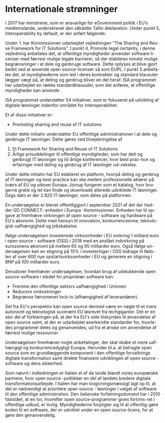 # Internationale strømninger

I 2017 har ministrene, som er ansvarlige for eGovernment politik i EU’s medlemslande, underskrevet den såkaldte Tallin deklaration. Under punkt 5, Interoperability by default, er der anført følgende:

Under 1. har Kommissionen udarbejdet vejledningen ”The Sharing and Reu-se Framework for IT Solutions”. I punkt 4, Promote legal certainty, i denne vejledning anbefales det, at offentlige myndigheder anvender software li-censer med færrest mulige legale barrierer, så der etableres mindst mulige begrænsninger i at dele og genbruge software. Dette oplyses at blive gjort bedst ved at anvende open source-licenser så som EUPL. I punkt 5 anbefa-les det, at myndighederne som led i deres kontrakter og standard klausuler lægger vægt på, at deling og genbrug bliver en del heraf. ISA programmet har udarbejdet en række standardklausuler, som det anføres, at offentlige myndigheder kan anvende .

ISA programmet understøtter 54 initiativer, som er fokuseret på udvikling af digitale løsninger indenfor området for interoperabilitet. 

Et af disse initiativer er:

* Promoting sharing and reuse of IT solutions

Under dette initiativ understøtter EU offentlige administrationer i at dele og genbruge IT løsninger. Dette gøres ved tilvejebringelse af 

  1. Et Framework for Sharing and Reuse of IT Solutions
  2. Årlige prisuddelinger til offentlige myndigheder, som har delt og genbrugt IT løsninger og iii) årlige konferencer, hvor best prac-tice og erfaringer med deling og genbrug af IT løsninger ud-veksles.

Under dette initiativ har EU etableret en platform, hvorpå deling og genbrug af IT-løsninger og best practice kan ske mellem professionelle aktører på tværs af EU og udover Europa. Joinup fungerer som et katalog, hvor bru-gerne gratis og let kan finde og downloade allerede udviklede IT-løsninger. Dags dato er der 2.820 IT-løsninger, som deles på platformen.

En undersøgelse  er blevet offentliggjort i september 2021 af det der hed-der GD CONNECT- enheden i Europa -Kommissionen. Enheden har til op-gave at fremhæve virkningen af open source - software og hardware på EU's økonomi. Dette med hensyn til innovation, konkurrenceevne, teknolo-gisk uafhængighed og jobskabelse.

Ifølge undersøgelsen investerede virksomheder i EU omkring 1 milliard euro i open source - software (OSS) i 2018 med en anslået indvirkning på eurozonens økonomi på mellem 65 og 95 milliarder euro. Også ifølge un-dersøgelsen kan en stigning på 10% i investeringer i OSS bidrage til føds-len af over 600 nye opstartsvirksomheder i EU og generere en stigning i BNP på 100 milliarder euro.

Derudover fremhæver undersøgelsen, hvordan brug af udelukkende open source-software i stedet for proprietær software kan: 

  * Fremme den offentlige sektors uafhængighed i Unionen
  * Reducere omkostninger 
  * Begrænse fænomenet lock-in (afhængighed af leverandører). 

Set fra EU's perspektiv kan open source dermed være en nøgle til et mere autonomt og teknologisk suverænt EU løsrevet fra techgiganter. Det er en stor del af forklaringen på, at der fra EU's side tilskyndes til anvendelse af open source samt, at der er udarbejdet anerkendte standarder for, hvorle-des programmel deles og genanvendes, ud fra et ønske om anvendelse af færrest mulige ressourcer.

Undersøgelsen fremhæver nogle anbefalinger, der skal skabe et mere uaf-hængigt og konkurrencedygtigt Europa. Herunder bl.a. at betragte open source som en grundlæggende komponent i den offentlige forvaltnings digitale transformation samt direkte finansiere udviklingen af open source -software og dens sikkerhed. 

Som nævnt i indledningen er Italien et af de lande blandt vores europæiske partnere, hvor open source -politikker en del af landets bredere digitale transformationsarbejde. I Italien har man lovgivningsmæssigt lagt op til, at det er nødvendigt at prioritere open source - løsninger i valget af software til den offentlige administration. Den italienske forfatningsdomstol har i 2010 fastslået, at en lov, hvorefter open source-programmer gives fortrins-ret i offentlige udbud, er lovlig. Myndighederne forpligter sig til at offentlig-gøre koden til en software, der er udviklet under en open source-licens, for at gøre den genanvendelig.
